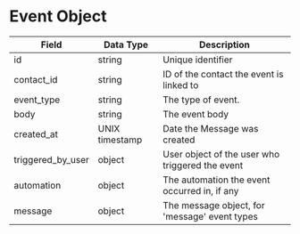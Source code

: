 # Event Object

Field | Data Type | Description
--- | --- | ---
id | string | Unique identifier
contact_id | string | ID of the contact the event is linked to
event_type | string | The type of event. 
body | string | The event body
created_at | UNIX timestamp | Date the Message was created
triggered_by_user | object | User object of the user who triggered the event
automation | object | The automation the event occurred in, if any
message | object | The message object, for 'message' event types


